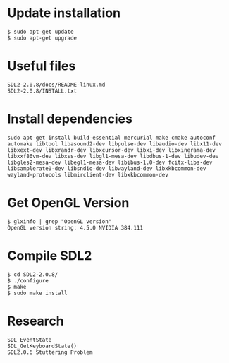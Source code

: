 # Update installation

```
$ sudo apt-get update
$ sudo apt-get upgrade
```

# Useful files

```
SDL2-2.0.8/docs/README-linux.md
SDL2-2.0.8/INSTALL.txt
```

# Install dependencies

```
sudo apt-get install build-essential mercurial make cmake autoconf automake libtool libasound2-dev libpulse-dev libaudio-dev libx11-dev libxext-dev libxrandr-dev libxcursor-dev libxi-dev libxinerama-dev libxxf86vm-dev libxss-dev libgl1-mesa-dev libdbus-1-dev libudev-dev libgles2-mesa-dev libegl1-mesa-dev libibus-1.0-dev fcitx-libs-dev libsamplerate0-dev libsndio-dev libwayland-dev libxkbcommon-dev wayland-protocols libmirclient-dev libxkbcommon-dev
```

# Get OpenGL Version

```
$ glxinfo | grep "OpenGL version"
OpenGL version string: 4.5.0 NVIDIA 384.111
```

# Compile SDL2

```
$ cd SDL2-2.0.8/
$ ./configure
$ make
$ sudo make install
```

# Research

```
SDL_EventState
SDL_GetKeyboardState()
SDL2.0.6 Stuttering Problem
```
